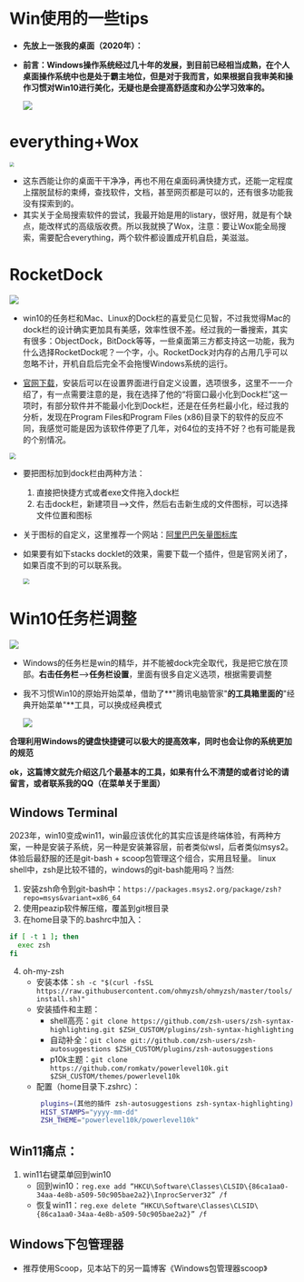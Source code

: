 # Win使用的一些tips

* **先放上一张我的桌面（2020年）：**

* **前言：Windows操作系统经过几十年的发展，到目前已经相当成熟，在个人桌面操作系统中也是处于霸主地位，但是对于我而言，如果根据自我审美和操作习惯对Win10进行美化，无疑也是会提高舒适度和办公学习效率的。**

  ![](https://jack-blog-img.obs.cn-north-4.myhuaweicloud.com/github-page/img20220521232639.png)

# everything+Wox

<img src="https://jack-blog-img.obs.cn-north-4.myhuaweicloud.com/github-page/img20220521232658.png" style="zoom: 50%;" />

* 这东西能让你的桌面干干净净，再也不用在桌面码满快捷方式，还能一定程度上摆脱鼠标的束缚，查找软件，文档，甚至网页都是可以的，还有很多功能我没有探索到的。
* 其实关于全局搜索软件的尝试，我最开始是用的listary，很好用，就是有个缺点，能改样式的高级版收费。所以我就换了Wox，注意：要让Wox能全局搜索，需要配合everything，两个软件都设置成开机自启，美滋滋。

# RocketDock

![](https://jack-blog-img.obs.cn-north-4.myhuaweicloud.com/github-page/img20220521232708.png)

* win10的任务栏和Mac、Linux的Dock栏的喜爱见仁见智，不过我觉得Mac的dock栏的设计确实更加具有美感，效率性很不差。经过我的一番搜索，其实有很多：ObjectDock，BitDock等等，一些桌面第三方都支持这一功能，我为什么选择RocketDock呢？一个字，小。RocketDock对内存的占用几乎可以忽略不计，开机自启后完全不会拖慢Windows系统的运行。

* [官网下载](https://punklabs.com/)，安装后可以在设置界面进行自定义设置，选项很多，这里不一一介绍了，有一点需要注意的是，我在选择了他的“将窗口最小化到Dock栏”这一项时，有部分软件并不能最小化到Dock栏，还是在任务栏最小化，经过我的分析，发现在Program Files和Program Files (x86)目录下的软件的反应不同，我感觉可能是因为该软件停更了几年，对64位的支持不好？也有可能是我的个别情况。

<img src="https://jack-blog-img.obs.cn-north-4.myhuaweicloud.com/github-page/img20220521232720.png" style="zoom:67%;" />

* 要把图标加到dock栏由两种方法：

  1. 直接把快捷方式或者exe文件拖入dock栏
  2. 右击dock栏，新建项目——>文件，然后右击新生成的文件图标，可以选择文件位置和图标

* 关于图标的自定义，这里推荐一个网站：[阿里巴巴矢量图标库](https://www.iconfont.cn/)

* 如果要有如下stacks docklet的效果，需要下载一个插件，但是官网关闭了，如果百度不到的可以联系我。

  <img src="https://jack-blog-img.obs.cn-north-4.myhuaweicloud.com/github-page/img20220521232727.png" style="zoom: 67%;" />

# Win10任务栏调整

![](https://jack-blog-img.obs.cn-north-4.myhuaweicloud.com/github-page/img20220521232735.png)

* Windows的任务栏是win的精华，并不能被dock完全取代，我是把它放在顶部。**右击任务栏**——>**任务栏设置**，里面有很多自定义选项，根据需要调整

* 我不习惯Win10的原始开始菜单，借助了**"腾讯电脑管家"**的工具箱里面的**"经典开始菜单"**工具，可以换成经典模式

  ![](https://jack-blog-img.obs.cn-north-4.myhuaweicloud.com/github-page/img20220521232743.png)

**合理利用Windows的键盘快捷键可以极大的提高效率，同时也会让你的系统更加的规范**

**ok，这篇博文就先介绍这几个最基本的工具，如果有什么不清楚的或者讨论的请留言，或者联系我的QQ（在菜单关于里面）**

## Windows Terminal
2023年，win10变成win11，win最应该优化的其实应该是终端体验，有两种方案，一种是安装子系统，另一种是安装兼容层，前者类似wsl，后者类似msys2。体验后最舒服的还是git-bash + scoop包管理这个组合，实用且轻量。
linux shell中，zsh是比较不错的，windows的git-bash能用吗？当然:
1. 安装zsh命令到git-bash中：`https://packages.msys2.org/package/zsh?repo=msys&variant=x86_64`
2. 使用peazip软件解压缩，覆盖到git根目录
3. 在home目录下的.bashrc中加入：
  ```bash
  if [ -t 1 ]; then
    exec zsh
  fi
  ```
4. oh-my-zsh
   * 安装本体：`sh -c "$(curl -fsSL https://raw.githubusercontent.com/ohmyzsh/ohmyzsh/master/tools/install.sh)"`
   * 安装插件和主题：
     * shell高亮：`git clone https://github.com/zsh-users/zsh-syntax-highlighting.git $ZSH_CUSTOM/plugins/zsh-syntax-highlighting`
     * 自动补全：`git clone git://github.com/zsh-users/zsh-autosuggestions $ZSH_CUSTOM/plugins/zsh-autosuggestions`
     * p10k主题：`git clone https://github.com/romkatv/powerlevel10k.git $ZSH_CUSTOM/themes/powerlevel10k`
   * 配置（home目录下.zshrc）：
     ```bash
      plugins=(其他的插件 zsh-autosuggestions zsh-syntax-highlighting)
      HIST_STAMPS="yyyy-mm-dd"
      ZSH_THEME="powerlevel10k/powerlevel10k"
     ```

## Win11痛点：
1. win11右键菜单回到win10
   * 回到win10：`reg.exe add “HKCU\Software\Classes\CLSID\{86ca1aa0-34aa-4e8b-a509-50c905bae2a2}\InprocServer32” /f`
   * 恢复win11：`reg.exe delete “HKCU\Software\Classes\CLSID\{86ca1aa0-34aa-4e8b-a509-50c905bae2a2}” /f`

## Windows下包管理器
* 推荐使用Scoop，见本站下的另一篇博客《Windows包管理器scoop》
